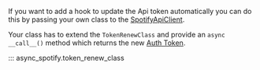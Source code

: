 If you want to add a hook to update the Api token automatically you can do this by passing your own class to the [SpotifyApiClient](spotify_api_client.md).  

Your class has to extend the `TokenRenewClass` and provide an `async __call__()` method which returns the new [Auth Token](authentification.md). 

::: async_spotify.token_renew_class
